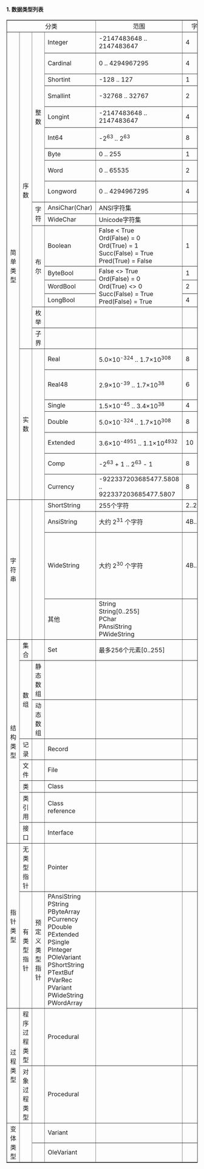 #### 1. 数据类型列表

<table border="1" cellpadding="2" style="border-collapse: collapse;">
	<tbody>
		<tr>
			<td colspan="4" align="center">分类</td>
			<td align="center">范围</td>
			<td align="center">字节</td>
			<td align="center">备注</td>
		</tr>
		<tr>
			<td rowspan="24" align="center">简单类型</td>
			<td rowspan="17" align="center">序数</td>
			<td rowspan="9" align="center">整数</td>
			<td>Integer</td>
			<td>-2147483648 .. 2147483647</td>
			<td>4</td>
			<td>有符号32位</td>
		</tr>
		<tr>
			<td>Cardinal</td>
			<td>0 .. 4294967295</td>
			<td>4</td>
			<td>无符号32位</td>
		</tr>
		<tr>
			<td>Shortint</td>
			<td>-128 .. 127</td>
			<td>1</td>
			<td>有符号8位</td>
		</tr>
		<tr>
			<td>Smallint</td>
			<td>-32768 .. 32767</td>
			<td>2</td>
			<td>有符号16位</td>
		</tr>
		<tr>
			<td>Longint</td>
			<td>-2147483648 .. 2147483647</td>
			<td>4</td>
			<td>有符号32位</td>
		</tr>
		<tr>
			<td>Int64</td>
			<td>-2<sup>63 </sup>.. 2<sup>63</sup></td>
			<td>8</td>
			<td>有符号64位</td>
		</tr>
		<tr>
			<td>Byte</td>
			<td>0 .. 255</td>
			<td>1</td>
			<td>无符号8位</td>
		</tr>
		<tr>
			<td>Word</td>
			<td>0 .. 65535</td>
			<td>2</td>
			<td>无符号16位</td>
		</tr>
		<tr>
			<td>Longword</td>
			<td>0 .. 4294967295</td>
			<td>4</td>
			<td>无符号32位</td>
		</tr>
		<tr>
			<td rowspan="2" align="center">字符</td>
			<td>AnsiChar(Char)</td>
			<td>ANSI字符集</td>
			<td></td>
			<td>8位</td>
		</tr>
		<tr>
			<td>WideChar</td>
			<td>Unicode字符集</td>
			<td></td>
			<td>16位</td>
		</tr>
		<tr>
			<td rowspan="4" align="center">布尔</td>
			<td>Boolean</td>
			<td>False &lt; True<br> Ord(False) = 0<br> Ord(True) =
				1<br> Succ(False) = True<br> Pred(True) = False
			</td>
			<td>1</td>
			<td></td>
		</tr>
		<tr>
			<td>ByteBool</td>
			<td rowspan="3">False &lt;&gt; True<br> Ord(False) = 0<br>
				Ord(True) &lt;&gt; 0<br> Succ(False) = True<br>
				Pred(False) = True
			</td>
			<td>1</td>
			<td></td>
		</tr>
		<tr>
			<td>WordBool</td>
			<td>2</td>
			<td></td>
		</tr>
		<tr>
			<td>LongBool</td>
			<td>4</td>
			<td></td>
		</tr>
		<tr>
			<td align="center">枚举</td>
			<td></td>
			<td></td>
			<td></td>
			<td></td>
		</tr>
		<tr>
			<td align="center">子界</td>
			<td></td>
			<td></td>
			<td></td>
			<td></td>
		</tr>
		<tr>
			<td rowspan="7" align="center">实数</td>
			<td rowspan="7" align="center"></td>
			<td>Real</td>
			<td>5.0×10<sup>-324</sup> .. 1.7×10<sup>308</sup></td>
			<td>8</td>
			<td>[精度]15..16</td>
		</tr>
		<tr>
			<td>Real48</td>
			<td>2.9×10<sup>-39</sup> .. 1.7×10<sup>38</sup></td>
			<td>6</td>
			<td>[精度]11..12;<br> 向后兼容
			</td>
		</tr>
		<tr>
			<td>Single</td>
			<td>1.5×10<sup>-45</sup> .. 3.4×10<sup>38</sup></td>
			<td>4</td>
			<td>[精度]7..8</td>
		</tr>
		<tr>
			<td>Double</td>
			<td>5.0×10<sup>-324</sup> .. 1.7×10<sup>308</sup></td>
			<td>8</td>
			<td>[精度]15..16</td>
		</tr>
		<tr>
			<td>Extended</td>
			<td>3.6×10<sup>-4951</sup> .. 1.1×10<sup>4932</sup></td>
			<td>10</td>
			<td>[精度]19..20</td>
		</tr>
		<tr>
			<td>Comp</td>
			<td>-2<sup>63</sup> + 1 .. 2<sup>63</sup> - 1
			</td>
			<td>8</td>
			<td>[精度]19..20</td>
		</tr>
		<tr>
			<td>Currency</td>
			<td>-922337203685477.5808 ..&nbsp;<br> 922337203685477.5807
			</td>
			<td>8</td>
			<td>[精度]19..20</td>
		</tr>
		<tr>
			<td rowspan="4" align="center">字符串</td>
			<td rowspan="4" align="center"></td>
			<td rowspan="4" align="center"></td>
			<td>ShortString</td>
			<td>255个字符</td>
			<td>2..256B</td>
			<td>向后兼容</td>
		</tr>
		<tr>
			<td>AnsiString</td>
			<td>大约 2<sup>31</sup> 个字符
			</td>
			<td>4B..2GB</td>
			<td>8位(ANSI)字符</td>
		</tr>
		<tr>
			<td>WideString</td>
			<td>大约 2<sup>30</sup> 个字符
			</td>
			<td>4B..2GB</td>
			<td>多用户服务和<br> 多语言应用程序;&nbsp;<br> 和com定义的BSTR兼容
			</td>
		</tr>
		<tr>
			<td>其他</td>
			<td>String<br> String[0..255]<br> PChar<br>
				PAnsiString<br> PWideString
			</td>
			<td></td>
			<td></td>
		</tr>
		<tr>
			<td rowspan="8" align="center">结构类型</td>
			<td align="center">集合</td>
			<td align="center"></td>
			<td>Set</td>
			<td>最多256个元素[0..255]</td>
			<td></td>
			<td></td>
		</tr>
		<tr>
			<td rowspan="2" align="center">数组</td>
			<td align="center">静态数组</td>
			<td></td>
			<td></td>
			<td></td>
			<td></td>
		</tr>
		<tr>
			<td align="center">动态数组</td>
			<td></td>
			<td></td>
			<td></td>
			<td></td>
		</tr>
		<tr>
			<td align="center">记录</td>
			<td align="center"></td>
			<td>Record</td>
			<td></td>
			<td></td>
			<td></td>
		</tr>
		<tr>
			<td align="center">文件</td>
			<td align="center"></td>
			<td>File</td>
			<td></td>
			<td></td>
			<td></td>
		</tr>
		<tr>
			<td align="center">类</td>
			<td align="center"></td>
			<td>Class</td>
			<td></td>
			<td></td>
			<td></td>
		</tr>
		<tr>
			<td align="center">类引用</td>
			<td align="center"></td>
			<td>Class reference</td>
			<td></td>
			<td></td>
			<td></td>
		</tr>
		<tr>
			<td align="center">接口</td>
			<td align="center"></td>
			<td>Interface</td>
			<td></td>
			<td></td>
			<td></td>
		</tr>
		<tr>
			<td rowspan="2" align="center">指针类型</td>
			<td align="center">无类型指针</td>
			<td align="center"></td>
			<td>Pointer</td>
			<td></td>
			<td></td>
			<td></td>
		</tr>
		<tr>
			<td align="center">有类型指针</td>
			<td align="center">预定义类型指针</td>
			<td>PAnsiString<br> PString<br> PByteArray<br>
				PCurrency<br> PDouble<br> PExtended<br> PSingle<br>
				PInteger<br> POleVariant<br> PShortString<br>
				PTextBuf<br> PVarRec<br> PVariant<br> PWideString<br>
				PWordArray
			</td>
			<td></td>
			<td></td>
			<td></td>
		</tr>
		<tr>
			<td rowspan="2" align="center">过程类型</td>
			<td align="center">程序过程类型</td>
			<td align="center"></td>
			<td>Procedural</td>
			<td></td>
			<td></td>
			<td></td>
		</tr>
		<tr>
			<td align="center">对象过程类型</td>
			<td align="center"></td>
			<td>Procedural</td>
			<td></td>
			<td></td>
			<td></td>
		</tr>
		<tr>
			<td rowspan="2" align="center">变体类型</td>
			<td rowspan="2" align="center"></td>
			<td align="center"></td>
			<td>Variant</td>
			<td></td>
			<td></td>
			<td></td>
		</tr>
		<tr>
			<td align="center"></td>
			<td>OleVariant</td>
			<td></td>
			<td></td>
			<td></td>
		</tr>
	</tbody>
</table>
